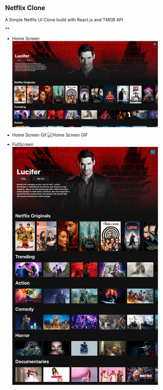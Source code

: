 ## Netflix Clone
A Simple Netflix UI Clone build with React.js and TMDB API


**

 - Home Screen
![Home Screen](https://github.com/nikets40/netflix_clone/blob/master/screenshots/homepage.png?raw=true)



 - Home Screen Gif
![Home Screen GIF](https://github.com/nikets40/netflix_clone/blob/master/screenshots/homescreen.gif?raw=true)

 - FullScreen
![enter image description here](https://github.com/nikets40/netflix_clone/blob/master/screenshots/fullscreen.png?raw=true)